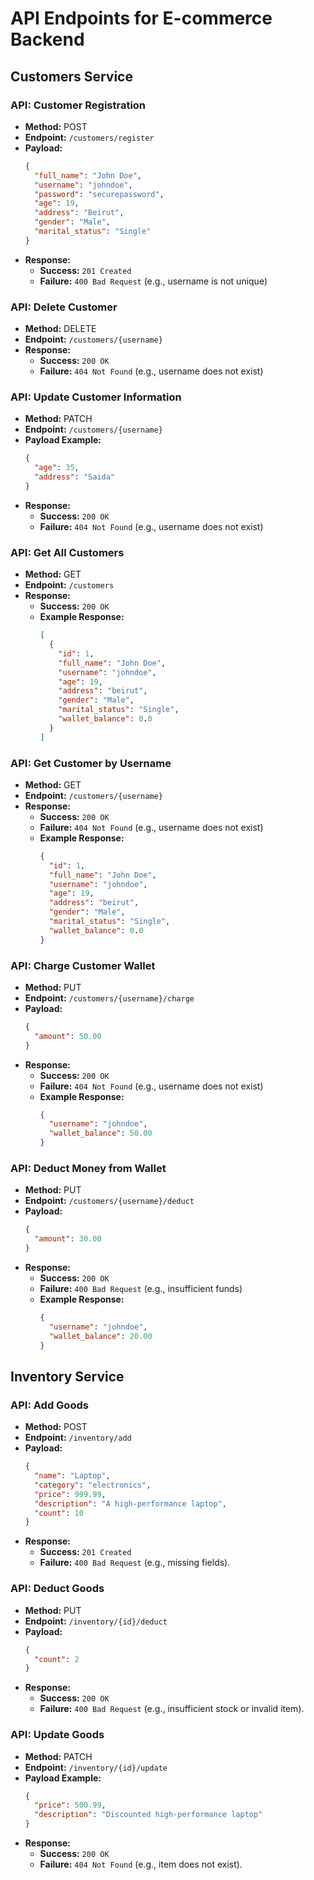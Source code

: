 
# API Endpoints for E-commerce Backend

## Customers Service

### API: Customer Registration
- **Method:** POST
- **Endpoint:** `/customers/register`
- **Payload:**
  ```json
  {
    "full_name": "John Doe",
    "username": "johndoe",
    "password": "securepassword",
    "age": 19,
    "address": "Beirut",
    "gender": "Male",
    "marital_status": "Single"
  }
  ```
- **Response:**
  - **Success:** `201 Created`
  - **Failure:** `400 Bad Request` (e.g., username is not unique)

### API: Delete Customer
- **Method:** DELETE
- **Endpoint:** `/customers/{username}`
- **Response:**
  - **Success:** `200 OK`
  - **Failure:** `404 Not Found` (e.g., username does not exist)

### API: Update Customer Information
- **Method:** PATCH
- **Endpoint:** `/customers/{username}`
- **Payload Example:**
  ```json
  {
    "age": 35,
    "address": "Saida"
  }
  ```
- **Response:**
  - **Success:** `200 OK`
  - **Failure:** `404 Not Found` (e.g., username does not exist)

### API: Get All Customers
- **Method:** GET
- **Endpoint:** `/customers`
- **Response:**
  - **Success:** `200 OK`
  - **Example Response:**
    ```json
    [
      {
        "id": 1,
        "full_name": "John Doe",
        "username": "johndoe",
        "age": 19,
        "address": "beirut",
        "gender": "Male",
        "marital_status": "Single",
        "wallet_balance": 0.0
      }
    ]
    ```

### API: Get Customer by Username
- **Method:** GET
- **Endpoint:** `/customers/{username}`
- **Response:**
  - **Success:** `200 OK`
  - **Failure:** `404 Not Found` (e.g., username does not exist)
  - **Example Response:**
    ```json
    {
      "id": 1,
      "full_name": "John Doe",
      "username": "johndoe",
      "age": 19,
      "address": "beirut",
      "gender": "Male",
      "marital_status": "Single",
      "wallet_balance": 0.0
    }
    ```

### API: Charge Customer Wallet
- **Method:** PUT
- **Endpoint:** `/customers/{username}/charge`
- **Payload:**
  ```json
  {
    "amount": 50.00
  }
  ```
- **Response:**
  - **Success:** `200 OK`
  - **Failure:** `404 Not Found` (e.g., username does not exist)
  - **Example Response:**
    ```json
    {
      "username": "johndoe",
      "wallet_balance": 50.00
    }
    ```

### API: Deduct Money from Wallet
- **Method:** PUT
- **Endpoint:** `/customers/{username}/deduct`
- **Payload:**
  ```json
  {
    "amount": 30.00
  }
  ```
- **Response:**
  - **Success:** `200 OK`
  - **Failure:** `400 Bad Request` (e.g., insufficient funds)
  - **Example Response:**
    ```json
    {
      "username": "johndoe",
      "wallet_balance": 20.00
    }
    ```

## Inventory Service

### API: Add Goods
- **Method:** POST
- **Endpoint:** `/inventory/add`
- **Payload:**
  ```json
  {
    "name": "Laptop",
    "category": "electronics",
    "price": 999.99,
    "description": "A high-performance laptop",
    "count": 10
  }
  ```
- **Response:**
  - **Success:** `201 Created`
  - **Failure:** `400 Bad Request` (e.g., missing fields).

### API: Deduct Goods
- **Method:** PUT
- **Endpoint:** `/inventory/{id}/deduct`
- **Payload:**
  ```json
  {
    "count": 2
  }
  ```
- **Response:**
  - **Success:** `200 OK`
  - **Failure:** `400 Bad Request` (e.g., insufficient stock or invalid item).

### API: Update Goods
- **Method:** PATCH
- **Endpoint:** `/inventory/{id}/update`
- **Payload Example:**
  ```json
  {
    "price": 500.99,
    "description": "Discounted high-performance laptop"
  }
  ```
- **Response:**
  - **Success:** `200 OK`
  - **Failure:** `404 Not Found` (e.g., item does not exist).